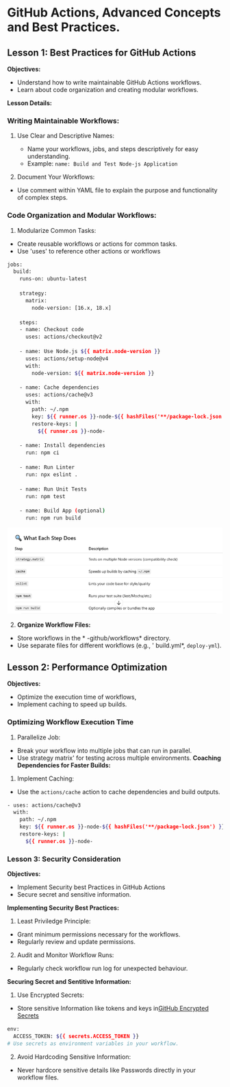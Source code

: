 # GitHub Actions, Advanced Concepts and Best Practices.

## Lesson 1: Best Practices for GitHub Actions
**Objectives:**
- Understand how to write maintainable GitHub Actions workflows.
- Learn about code organization and creating modular workflows.

**Lesson Details:**
### Writing Maintainable Workflows:
1. Use Clear and Descriptive Names:
    - Name your workflows, jobs, and steps descriptively for easy understanding.
    - Example: `name: Build and Test Node-js Application`

2. Document Your Workflows:
- Use comment within YAML file to explain the purpose and functionality of complex steps.

### Code Organization and Modular Workflows:
1. Modularize Common Tasks:
- Create reusable workflows or actions for common tasks.
- Use 'uses' to reference other actions or workflows
```bash
jobs:
  build:
    runs-on: ubuntu-latest

    strategy:
      matrix:
        node-version: [16.x, 18.x]

    steps:
    - name: Checkout code
      uses: actions/checkout@v2

    - name: Use Node.js ${{ matrix.node-version }}
      uses: actions/setup-node@v4
      with:
        node-version: ${{ matrix.node-version }}

    - name: Cache dependencies
      uses: actions/cache@v3
      with:
        path: ~/.npm
        key: ${{ runner.os }}-node-${{ hashFiles('**/package-lock.json') }}
        restore-keys: |
          ${{ runner.os }}-node-

    - name: Install dependencies
      run: npm ci

    - name: Run Linter
      run: npx eslint .

    - name: Run Unit Tests
      run: npm test

    - name: Build App (optional)
      run: npm run build

```

![](1.%20Steps.png)

2. **Organize Workflow Files:**
- Store workflows in the * -github/workflows* directory.
- Use separate files for different workflows (e.g., ' build.yml*, `deploy-yml`).

## Lesson 2: Performance Optimization
**Objectives:**
- Optimize the execution time of workflows,
- Implement caching to speed up builds.
### Optimizing Workflow Execution Time
1. Parallelize Job:
- Break your workflow into multiple jobs that can run in parallel.
- Use strategy matrix' for testing across multiple environments.
**Coaching Dependencies for Faster Builds:**
1. Implement Caching:
- Use the `actions/cache` action to cache dependencies and build outputs.
```bash
- uses: actions/cache@v3
  with:
    path: ~/.npm
    key: ${{ runner.os }}-node-${{ hashFiles('**/package-lock.json') }}
    restore-keys: |
      ${{ runner.os }}-node-
```
### Lesson 3: Security Consideration
**Objectives:**
- Implement Security best Practices in GitHub Actions
- Secure secret and sensitive information.

**Implementing Security Best Practices:**
1. Least Priviledge Principle:
- Grant minimum permissions necessary for the workflows.
- Regularly review and update permissions.

2. Audit and Monitor Workflow Runs:
-  Regularly check workflow run log for unexpected behaviour.

**Securing Secret and Sentitive Information:**
1. Use Encrypted Secrets:
- Store sensitive Information like tokens and keys in[GitHub Encrypted Secrets](https://docs.github.com/en/actions/how-tos/writing-workflows/choosing-what-your-workflow-does/using-secrets-in-github-actions)
```bash
env:
  ACCESS_TOKEN: ${{ secrets.ACCESS_TOKEN }}
# Use secrets as environment variables in your workflow.
```
2. Avoid Hardcoding Sensitive Information:
- Never hardcore sensitive details like Passwords directly in your workflow files.
